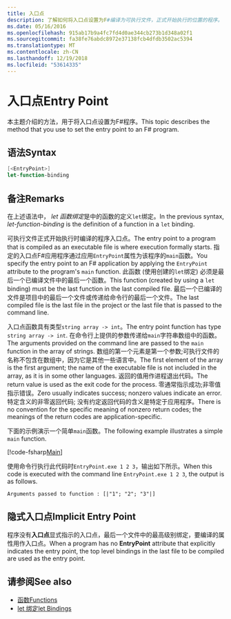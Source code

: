 ```yaml
---
title: 入口点
description: 了解如何将入口点设置为F#编译为可执行文件，正式开始执行的位置的程序。
ms.date: 05/16/2016
ms.openlocfilehash: 915ab17b9a4fc7fd4d0ae344cb273b1d348a02f1
ms.sourcegitcommit: fa38fe76abdc8972e37138fcb4dfdb3502ac5394
ms.translationtype: MT
ms.contentlocale: zh-CN
ms.lasthandoff: 12/19/2018
ms.locfileid: "53614335"
---
```

# <a name="entry-point"></a><span data-ttu-id="c6818-103">入口点</span><span class="sxs-lookup"><span data-stu-id="c6818-103">Entry Point</span></span>

<span data-ttu-id="c6818-104">本主题介绍的方法，用于将入口点设置为F#程序。</span><span class="sxs-lookup"><span data-stu-id="c6818-104">This topic describes the method that you use to set the entry point to an F# program.</span></span>

## <a name="syntax"></a><span data-ttu-id="c6818-105">语法</span><span class="sxs-lookup"><span data-stu-id="c6818-105">Syntax</span></span>

```fsharp
[<EntryPoint>]
let-function-binding
```

## <a name="remarks"></a><span data-ttu-id="c6818-106">备注</span><span class="sxs-lookup"><span data-stu-id="c6818-106">Remarks</span></span>

<span data-ttu-id="c6818-107">在上述语法中， *let 函数绑定*是中的函数的定义`let`绑定。</span><span class="sxs-lookup"><span data-stu-id="c6818-107">In the previous syntax, *let-function-binding* is the definition of a function in a `let` binding.</span></span>

<span data-ttu-id="c6818-108">可执行文件正式开始执行时编译的程序入口点。</span><span class="sxs-lookup"><span data-stu-id="c6818-108">The entry point to a program that is compiled as an executable file is where execution formally starts.</span></span> <span data-ttu-id="c6818-109">指定的入口点F#应用程序通过应用`EntryPoint`属性为该程序的`main`函数。</span><span class="sxs-lookup"><span data-stu-id="c6818-109">You specify the entry point to an F# application by applying the `EntryPoint` attribute to the program's `main` function.</span></span> <span data-ttu-id="c6818-110">此函数 (使用创建的`let`绑定) 必须是最后一个已编译文件中的最后一个函数。</span><span class="sxs-lookup"><span data-stu-id="c6818-110">This function (created by using a `let` binding) must be the last function in the last compiled file.</span></span> <span data-ttu-id="c6818-111">最后一个已编译的文件是项目中的最后一个文件或传递给命令行的最后一个文件。</span><span class="sxs-lookup"><span data-stu-id="c6818-111">The last compiled file is the last file in the project or the last file that is passed to the command line.</span></span>

<span data-ttu-id="c6818-112">入口点函数具有类型`string array -> int`。</span><span class="sxs-lookup"><span data-stu-id="c6818-112">The entry point function has type `string array -> int`.</span></span> <span data-ttu-id="c6818-113">在命令行上提供的参数传递给`main`字符串数组中的函数。</span><span class="sxs-lookup"><span data-stu-id="c6818-113">The arguments provided on the command line are passed to the `main` function in the array of strings.</span></span> <span data-ttu-id="c6818-114">数组的第一个元素是第一个参数;可执行文件的名称不包含在数组中，因为它是其他一些语言中。</span><span class="sxs-lookup"><span data-stu-id="c6818-114">The first element of the array is the first argument; the name of the executable file is not included in the array, as it is in some other languages.</span></span> <span data-ttu-id="c6818-115">返回的值用作进程退出代码。</span><span class="sxs-lookup"><span data-stu-id="c6818-115">The return value is used as the exit code for the process.</span></span> <span data-ttu-id="c6818-116">零通常指示成功;非零值指示错误。</span><span class="sxs-lookup"><span data-stu-id="c6818-116">Zero usually indicates success; nonzero values indicate an error.</span></span> <span data-ttu-id="c6818-117">特定含义的非零返回代码; 没有约定返回代码的含义是特定于应用程序。</span><span class="sxs-lookup"><span data-stu-id="c6818-117">There is no convention for the specific meaning of nonzero return codes; the meanings of the return codes are application-specific.</span></span>

<span data-ttu-id="c6818-118">下面的示例演示一个简单`main`函数。</span><span class="sxs-lookup"><span data-stu-id="c6818-118">The following example illustrates a simple `main` function.</span></span>

[!code-fsharp[Main](../../../../samples/snippets/fsharp/entry-point/snippet501.fs)]

<span data-ttu-id="c6818-119">使用命令行执行此代码时`EntryPoint.exe 1 2 3`，输出如下所示。</span><span class="sxs-lookup"><span data-stu-id="c6818-119">When this code is executed with the command line `EntryPoint.exe 1 2 3`, the output is as follows.</span></span>

```console
Arguments passed to function : [|"1"; "2"; "3"|]
```

## <a name="implicit-entry-point"></a><span data-ttu-id="c6818-120">隐式入口点</span><span class="sxs-lookup"><span data-stu-id="c6818-120">Implicit Entry Point</span></span>

<span data-ttu-id="c6818-121">程序没有**入口点**显式指示的入口点，最后一个文件中的最高级别绑定，要编译的属性用作入口点。</span><span class="sxs-lookup"><span data-stu-id="c6818-121">When a program has no **EntryPoint** attribute that explicitly indicates the entry point, the top level bindings in the last file to be compiled are used as the entry point.</span></span>

## <a name="see-also"></a><span data-ttu-id="c6818-122">请参阅</span><span class="sxs-lookup"><span data-stu-id="c6818-122">See also</span></span>

- [<span data-ttu-id="c6818-123">函数</span><span class="sxs-lookup"><span data-stu-id="c6818-123">Functions</span></span>](index.md)
- [<span data-ttu-id="c6818-124">let 绑定</span><span class="sxs-lookup"><span data-stu-id="c6818-124">let Bindings</span></span>](let-bindings.md)